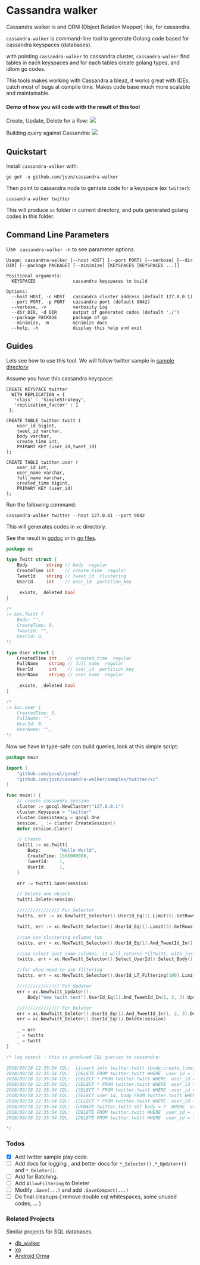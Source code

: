 # Cassandra walker
Cassandra walker is and ORM (Object Relation Mapper) like, for cassandra.

`cassandra-walker` is command-line tool to generate Golang code based for cassandra keyspaces (databases).

with pointing `cassandra-walker` to cassandra cluster, `cassandra-walker` find tables in each keyspaces and for each tables create golang types, and idiom go codes.

This tools makes working with Cassandra a bleaz, it works great with IDEs, catch most of bugs at compile time. Makes code base much more scalable and maintainable.

#### Demo of how you will code with the result of this tool

Create, Update, Delete for a Row:
![](https://raw.githubusercontent.com/jozn/cassandra-walker/master/art/1.gif)

Building query against Cassandra:
![](https://raw.githubusercontent.com/jozn/cassandra-walker/master/art/2.gif)

## Quickstart

Install `cassandra-walker` with:
```
go get -u github.com/jozn/cassandra-walker
```

Then point to cassandra node to genrate code for a keyspace (ex `twitter`):

```
cassandra-walker twitter
```

This will produce `xc` folder in current directory, and puts generated golang codes in this folder.

## Command Line Parameters

Use ` cassandra-walker -h` to see parameter options.

```
Usage: cassandra-walker [--host HOST] [--port PORT] [--verbose] [--dir DIR] [--package PACKAGE] [--minimize] [KEYSPACES [KEYSPACES ...]]

Positional arguments:
  KEYSPACES              cassandra keyspaces to build

Options:
  --host HOST, -c HOST   cassandra cluster address (default 127.0.0.1)
  --port PORT, -p PORT   cassandra port (default 9042)
  --verbose, -v          verbosity Log
  --dir DIR, -d DIR      output of generated codes (default './')
  --package PACKAGE      package of go
  --minimize, -m         minimize docs
  --help, -h             display this help and exit
```

## Guides
Lets see how to use this tool.
We will follow twitter sample in [sample directory](https://github.com/jozn/cassandra-walker/tree/master/samples/twitter)

Assume you have this cassandra keyspace:
```cql
CREATE KEYSPACE twitter
  WITH REPLICATION = {
   'class' : 'SimpleStrategy',
   'replication_factor' : 1
 };

CREATE TABLE twitter.twitt (
	user_id bigint,
	tweet_id varchar,
	body varchar,
	create_time int,
	PRIMARY KEY (user_id,tweet_id)
);

CREATE TABLE twitter.user (
	user_id int,
	user_name varchar,
	full_name varchar,
	created_time bigint,
	PRIMARY KEY (user_id)
);
```

Run the following command:
```
cassandra-walker twitter --host 127.0.01 --port 9042
```

This will generates codes in `xc` directory.

See the result in [godoc](https://godoc.org/github.com/jozn/cassandra-walker/samples/twitter/xc) or in [go files](https://github.com/jozn/cassandra-walker/tree/master/samples/twitter/xc).

```go
package xc

type Twitt struct {
	Body       string // body  regular
	CreateTime int    // create_time  regular
	TweetId    string // tweet_id  clustering
	UserId     int    // user_id  partition_key

	_exists, _deleted bool
}

/*
:= &xc.Twitt {
	Body: "",
	CreateTime: 0,
	TweetId: "",
	UserId: 0,
*/

type User struct {
	CreatedTime int    // created_time  regular
	FullName    string // full_name  regular
	UserId      int    // user_id  partition_key
	UserName    string // user_name  regular

	_exists, _deleted bool
}

/*
:= &xc.User {
	CreatedTime: 0,
	FullName: "",
	UserId: 0,
	UserName: "",
*/
```
Now we have in type-safe can build queries, look at this simple script:

```go
package main

import (
	"github.com/gocql/gocql"
	"github.com/jozn/cassandra-walker/samples/twitter/xc"
)

func main() {
	// create cassandra session
	cluster := gocql.NewCluster("127.0.0.1")
	cluster.Keyspace = "twitter"
	cluster.Consistency = gocql.One
	session, _ := cluster.CreateSession()
	defer session.Close()

	// Create
	twitt1 := xc.Twitt{
		Body:       "Hello World",
		CreateTime: 1566000000,
		TweetId:    1,
		UserId:     1,
	}

	err := twitt1.Save(session)

	// Delete one object
	twitt1.Delete(session)

	//////////////// For Selector
	twitts, err := xc.NewTwitt_Selector().UserId_Eq(1).Limit(5).GetRows(session) // returns and array of twitts ( []*twitt ,err )

	twitt, err := xc.NewTwitt_Selector().UserId_Eq(1).Limit(5).GetRows(session) // returns a single twitt ( *twitt ,err )

	//can use clustering columns too
	twitts, err = xc.NewTwitt_Selector().UserId_Eq(1).And_TweetId_In(1, 25, 68).GetRows(session)

	//can select just some columns, it will returns *[]Twitt, with just selected columns sets
	twitts, err = xc.NewTwitt_Selector().Select_UserId().Select_Body().UserId_Eq(1).And_TweetId_In(1, 25, 68).Limit(12).GetRows(session)

	//for when need to use filtering
	twitts, err = xc.NewTwitt_Selector().UserId_LT_Filtering(100).Limit(10).AllowFiltering().GetRows(session)

	//////////////// For Updater
	err = xc.NewTwitt_Updater().
		Body("new twitt text").UserId_Eq(1).And_TweetId_In(1, 2, 3).Update(session)

	//////////////// For Deleter
	err = xc.NewTwitt_Deleter().UserId_Eq(1).And_TweetId_In(1, 2, 3).Delete(session)
	err = xc.NewTwitt_Deleter().UserId_Eq(1).Delete(session)

	_ = err
	_ = twitts
	_ = twitt
}

/* log output - this is produced CQL queries to cassandra:

2018/09/18 22:35:54 CQL:  [insert into twitter.twitt (body,create_time,tweet_id,user_id) values (?,?,?,?)  [Hello World 1566000000 1 1]]
2018/09/18 22:35:54 CQL:  [DELETE FROM twitter.twitt WHERE  user_id = ? And tweet_id = ?  [1 1]]
2018/09/18 22:35:54 CQL:  [SELECT * FROM twitter.twitt WHERE  user_id = ?  LIMIT 5 [1]]
2018/09/18 22:35:54 CQL:  [SELECT * FROM twitter.twitt WHERE  user_id = ?  LIMIT 5 [1]]
2018/09/18 22:35:54 CQL:  [SELECT * FROM twitter.twitt WHERE  user_id = ? And tweet_id IN (?,?,?)  [1 1 25 68]]
2018/09/18 22:35:54 CQL:  [SELECT user_id, body FROM twitter.twitt WHERE  user_id = ? And tweet_id IN (?,?,?)  LIMIT 12 [1 1 25 68]]
2018/09/18 22:35:54 CQL:  [SELECT * FROM twitter.twitt WHERE  user_id < ?  LIMIT 10  ALLOW FILTERING [100]]
2018/09/18 22:35:54 CQL:  [UPDATE twitter.twitt SET body = ?  WHERE  user_id = ? And tweet_id IN (?,?,?)  [new twitt text 1 1 2 3]]
2018/09/18 22:35:54 CQL:  [DELETE FROM twitter.twitt WHERE  user_id = ? And tweet_id IN (?,?,?)  [1 1 2 3]]
2018/09/18 22:35:54 CQL:  [DELETE FROM twitter.twitt WHERE  user_id = ?  [1]]

*/

```

### Todos
- [x] Add twitter sample play code.
- [ ] Add docs for logging , and better docs for `*_Selector()` ,`*_Updaterr()` and `*_Deleter()`.
- [ ] Add for Batching.
- [ ] Add `AllowFiltering` to Deleter
- [ ] Modify `.Save(...)` and add `.SaveCompact(...)`
- [ ] Do final cleanups ( remove double cql whitespaces, some unused codes, ... )

### Related Projects
Similar projects for SQL databases.
- [db_walker](https://github.com/jozn/db_walker)
- [xo](https://github.com/xo/xo)
- [Android Orma](https://github.com/maskarade/Android-Orma)
